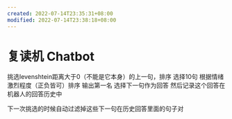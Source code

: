 ```yaml
---
created: 2022-07-14T23:35:31+08:00
modified: 2022-07-14T23:38:18+08:00
---
```


# 复读机 Chatbot

挑选levenshtein距离大于0（不能是它本身）的上一句，排序 选择10句 根据情绪激烈程度（正负皆可）排序 输出第一名 选择下一句作为回答 然后记录这个回答在机器人的回答历史中

下一次挑选的时候自动过滤掉这些下一句在历史回答里面的句子对
